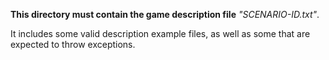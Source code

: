 **This directory must contain the game description file** *"SCENARIO-ID.txt"*.

It includes some valid description example files, as well as some that are expected to throw exceptions.

